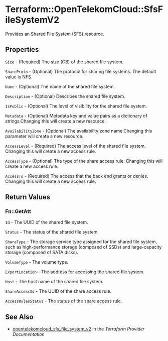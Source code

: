 # Terraform::OpenTelekomCloud::SfsFileSystemV2

Provides an Shared File System (SFS) resource.

## Properties

`Size` - (Required) The size (GB) of the shared file system.

`ShareProto` - (Optional) The protocol for sharing file systems. The default value is NFS.

`Name` - (Optional) The name of the shared file system.

`Description` - (Optional) Describes the shared file system.

`IsPublic` - (Optional) The level of visibility for the shared file system.

`Metadata` - (Optional) Metadata key and value pairs as a dictionary of strings.Changing this will create a new resource.

`AvailabilityZone` - (Optional) The availability zone name.Changing this parameter will create a new resource.

`AccessLevel` - (Required) The access level of the shared file system. Changing this will create a new access rule.

`AccessType` - (Optional) The type of the share access rule. Changing this will create a new access rule.

`AccessTo` - (Required) The access that the back end grants or denies. Changing this will create a new access rule.


## Return Values

### Fn::GetAtt

`Id` - The UUID of the shared file system.

`Status` - The status of the shared file system.

`ShareType` - The storage service type assigned for the shared file system, such as high-performance storage (composed of SSDs) and large-capacity storage (composed of SATA disks).

`VolumeType` - The volume type.

`ExportLocation` - The address for accessing the shared file system.

`Host` - The host name of the shared file system.

`ShareAccessId` - The UUID of the share access rule.

`AccessRulesStatus` - The status of the share access rule.

## See Also

* [opentelekomcloud_sfs_file_system_v2](https://www.terraform.io/docs/providers/opentelekomcloud/r/sfs_file_system_v2.html) in the _Terraform Provider Documentation_